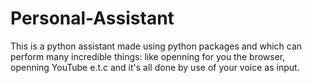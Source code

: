 # Personal-Assistant

This is a python assistant made using python packages and which
can perform many incredible things: like openning for you the browser, openning YouTube e.t.c and it's all done by use
of your voice as input.
